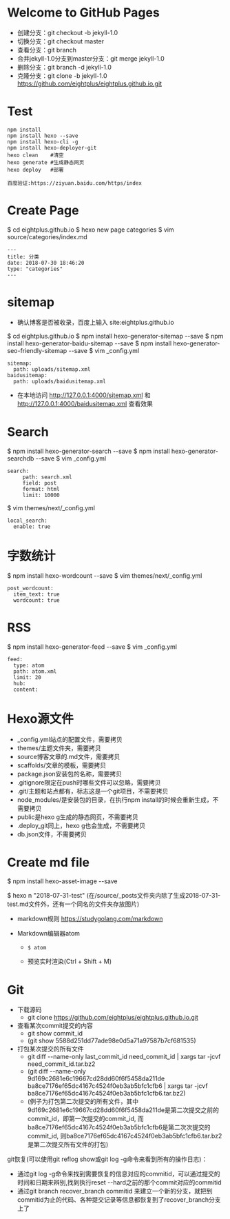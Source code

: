 Welcome to GitHub Pages
===========

- 创建分支：git checkout -b jekyll-1.0
- 切换分支：git checkout master
- 查看分支：git branch
- 合并jekyll-1.0分支到master分支：git merge jekyll-1.0
- 删除分支：git branch -d jekyll-1.0
- 克隆分支：git clone -b jekyll-1.0 https://github.com/eightplus/eightplus.github.io.git


Test
============
```
npm install
npm install hexo --save
npm install hexo-cli -g
npm install hexo-deployer-git
hexo clean    #清空
hexo generate #生成静态网页
hexo deploy   #部署

百度验证:https://ziyuan.baidu.com/https/index
```


Create Page
============

$ cd eightplus.github.io
$ hexo new page categories
$ vim source/categories/index.md
```
---
title: 分类
date: 2018-07-30 18:46:20
type: "categories"
---
```

sitemap
============

- 确认博客是否被收录，百度上输入 site:eightplus.github.io

$ cd eightplus.github.io
$ npm install hexo-generator-sitemap --save
$ npm install hexo-generator-baidu-sitemap --save
$ npm install hexo-generator-seo-friendly-sitemap --save
$ vim _config.yml
```
sitemap:
  path: uploads/sitemap.xml
baidusitemap:
  path: uploads/baidusitemap.xml
```
- 在本地访问 http://127.0.0.1:4000/sitemap.xml 和 http://127.0.0.1:4000/baidusitemap.xml 查看效果


Search
============

$ npm install hexo-generator-search --save
$ npm install hexo-generator-searchdb --save
$ vim _config.yml
```
search:
     path: search.xml
     field: post
     format: html
     limit: 10000
```
$ vim themes/next/_config.yml
```
local_search:
  enable: true
```


字数统计
============

$ npm install hexo-wordcount --save
$ vim themes/next/_config.yml
```
post_wordcount:
  item_text: true
  wordcount: true
```


RSS
============

$ npm install hexo-generator-feed --save
$ vim _config.yml
```
feed:
  type: atom
  path: atom.xml
  limit: 20
  hub:
  content:
```


Hexo源文件
============

- _config.yml站点的配置文件，需要拷贝
- themes/主题文件夹，需要拷贝
- source博客文章的.md文件，需要拷贝
- scaffolds/文章的模板，需要拷贝
- package.json安装包的名称，需要拷贝
- .gitignore限定在push时哪些文件可以忽略，需要拷贝
- .git/主题和站点都有，标志这是一个git项目，不需要拷贝
- node_modules/是安装包的目录，在执行npm install的时候会重新生成，不需要拷贝
- public是hexo g生成的静态网页，不需要拷贝
- .deploy_git同上，hexo g也会生成，不需要拷贝
- db.json文件，不需要拷贝


Create md file
============

$ npm install hexo-asset-image --save

$ hexo n "2018-07-31-test" (在/source/_posts文件夹内除了生成2018-07-31-test.md文件外，还有一个同名的文件夹存放图片)

- markdown规则
 https://studygolang.com/markdown

- Markdown编辑器atom

    - `$ atom`

    - 预览实时渲染(Ctrl + Shift + M)

Git
============

- 下载源码
    - git clone https://github.com/eightplus/eightplus.github.io.git
- 查看某次commit提交的内容
    - git show commit_id
    - (git show 5588d251dd77ade98e0d5a71a97587b7cf681535)
- 打包某次提交的所有文件
    - git diff --name-only last_commit_id need_commit_id | xargs tar -jcvf need_commit_id.tar.bz2
    - (git diff --name-only 9d169c2681e6c19667cd28dd60f6f5458da211de ba8ce7176ef65dc4167c4524f0eb3ab5bfc1cfb6 | xargs tar -jcvf ba8ce7176ef65dc4167c4524f0eb3ab5bfc1cfb6.tar.bz2)
    - (例子为打包第二次提交的所有文件，其中9d169c2681e6c19667cd28dd60f6f5458da211de是第二次提交之前的commit_id，即第一次提交的commit_id, 而ba8ce7176ef65dc4167c4524f0eb3ab5bfc1cfb6是第二次次提交的commit_id, 则ba8ce7176ef65dc4167c4524f0eb3ab5bfc1cfb6.tar.bz2是第二次提交所有文件的打包)

git恢复(可以使用git reflog show或git log -g命令来看到所有的操作日志)：
- 通过git log -g命令来找到需要恢复的信息对应的commitid，可以通过提交的时间和日期来辨别,找到执行reset --hard之前的那个commit对应的commitid
- 通过git branch recover_branch commitid 来建立一个新的分支，就把到commitid为止的代码、各种提交记录等信息都恢复到了recover_branch分支上了


